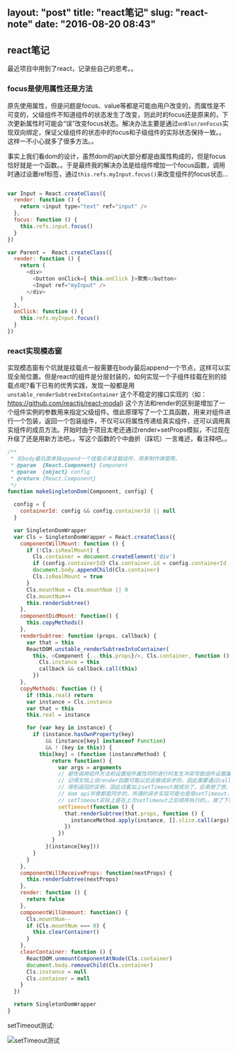 layout: "post"
title: "react笔记"
slug: "react-note"
date: "2016-08-20 08:43"
---

## react笔记

最近项目中用到了react，记录些自己的思考。。

### focus是使用属性还是方法

原先使用属性，但是问题是focus、value等都是可能由用户改变的，而属性是不可变的，父级组件不知道组件的状态发生了改变，则此时的focus还是原来的，下次更新属性时可能会“误”改变focus状态。解决办法主要是通过`onBlur/onFocus`实现双向绑定，保证父级组件的状态中的focus和子级组件的实际状态保持一致。。这样一不小心就多了很多方法。。

事实上我们看dom的设计，虽然dom的api大部分都是由属性构成的，但是focus恰好就是一个函数。。于是最终我的解决办法是给组件增加一个focus函数，调用时通过设置ref标签，通过`this.refs.myInput.focus()`来改变组件的focus状态...

```js

var Input = React.createClass({
  render: function () {
    return <input type="text" ref="input" />
  },
  focus: function () {
    this.refs.input.focus()
  }
})

var Parent =  React.createClass({
  render: function () {
    return (
      <div>
        <button onClick={ this.onClick }>聚焦</button>
        <Input ref="myInput" />
      </div>
    )
  },
  onClick: function () {
    this.refs.myInput.focus()
  }
})

```

### react实现模态窗

实现模态窗有个坑就是挂载点一般需要在body最后append一个节点，这样可以实现全局位置。但是react的组件是分层封装的，如何实现一个子组件挂载在别的挂载点呢?看下已有的优秀实践，发现一般都是用 `unstable_renderSubtreeIntoContainer` 这个不稳定的接口实现的（如：https://github.com/reactjs/react-modal) 这个方法和render的区别是增加了一个组件实例的参数用来指定父级组件。借此原理写了一个工具函数，用来对组件进行一个包装，返回一个包装组件，不仅可以将属性传递给真实组件，还可以调用真实组件的成员方法。开始时由于项目太老还通过render+setProps模拟，不过现在升级了还是用新方法吧。。写这个函数的个中曲折（踩坑）一言难述，看注释吧。。

```js
/**
 * 在body最后面单独append一个挂载点来挂载组件，用来制作弹窗等。
 * @param  {React.Component} Component
 * @param  {object} config
 * @return {React.Component}
 */
function makeSingletonDom(Component, config) {

  config = {
    containerId: config && config.containerId || null
  }

  var SingletonDomWrapper
  var Cls = SingletonDomWrapper = React.createClass({
    componentWillMount: function () {
      if (!Cls.isRealMount) {
        Cls.container = document.createElement('div')
        if (config.containerId) Cls.container.id = config.containerId
        document.body.appendChild(Cls.container)
        Cls.isRealMount = true
      }
      Cls.mountNum = Cls.mountNum || 0
      Cls.mountNum++
      this.renderSubtree()
    },
    componentDidMount: function() {
      this.copyMethods()
    },
    renderSubtree: function (props, callback) {
      var that = this
      ReactDOM.unstable_renderSubtreeIntoContainer(
        this, <Component {...this.props}/>, Cls.container, function () {
          Cls.instance = this
          callback && callback.call(this)
        })
    },
    copyMethods: function () {
      if (this.real) return
      var instance = Cls.instance
      var that = this
      this.real = instance

      for (var key in instance) {
        if (instance.hasOwnProperty(key)
            && (instance[key] instanceof Function)
            && ! (key in this)) {
          this[key] = (function (instanceMethod) {
              return function() {
                var args = arguments
                // 避免调用组件方法和设置组件属性同时进行时发生冲突导致组件设置属性失败
                // 记得文档上说render函数可能以后会做成异步的，因此需要通过callback
                // 得到返回的实例，因此试着加上setTimeout就成功了。后来想了想，可能是因为
                // dom api毕竟都是同步的，所谓的异步实现可能也是用setTimeout，因此这里用
                // setTimeout实际上是在上次setTimeout之后顺序执行的。。做了下测试也符合猜想，见下图
                setTimeout(function () {
                  that.renderSubtree(that.props, function () {
                    instanceMethod.apply(instance, [].slice.call(args))
                  })
                })
              }
            }(instance[key]))
        }
      }
    },
    componentWillReceiveProps: function(nextProps) {
      this.renderSubtree(nextProps)
    },
    render: function () {
      return false
    },
    componentWillUnmount: function() {
      Cls.mountNum--
      if (Cls.mountNum === 0) {
        this.clearContainer()
      }
    },
    clearContainer: function () {
      ReactDOM.unmountComponentAtNode(Cls.container)
      document.body.removeChild(Cls.container)
      Cls.instance = null
      Cls.container = null
    }
  })

  return SingletonDomWrapper
}

```

setTimeout测试:

![setTimeout测试](/images/2016/08/settimeout测试.png)
